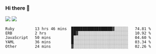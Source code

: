 ### Hi there 👋

<!--
**sasharevzin/sasharevzin** is a ✨ _special_ ✨ repository because its `README.md` (this file) appears on your GitHub profile.

Here are some ideas to get you started:

- 🔭 I’m currently working on ...
- 🌱 I’m currently learning ...
- 👯 I’m looking to collaborate on ...
- 🤔 I’m looking for help with ...
- 💬 Ask me about ...
- 📫 How to reach me: ...
- 😄 Pronouns: ...
- ⚡ Fun fact: ...
-->

![](https://yusufozturk.vercel.app/api?username=sasharevzin&hide_title=true&include_all_commits=true&count_private=true&show_icons=true) ![](https://yusufozturk.vercel.app/api/top-langs/?username=sasharevzin&layout=compact&langs_count=10&hide=apacheconf,coffeescript)

<!--START_SECTION:waka-->
```text
Ruby         13 hrs 46 mins  ██████████████████▓░░░░░░   74.81 % 
ERB          2 hrs           ██▓░░░░░░░░░░░░░░░░░░░░░░   10.92 % 
JavaScript   50 mins         █░░░░░░░░░░░░░░░░░░░░░░░░   04.60 % 
YAML         36 mins         █░░░░░░░░░░░░░░░░░░░░░░░░   03.34 % 
Other        24 mins         ▓░░░░░░░░░░░░░░░░░░░░░░░░   02.26 % 
```
<!--END_SECTION:waka-->
